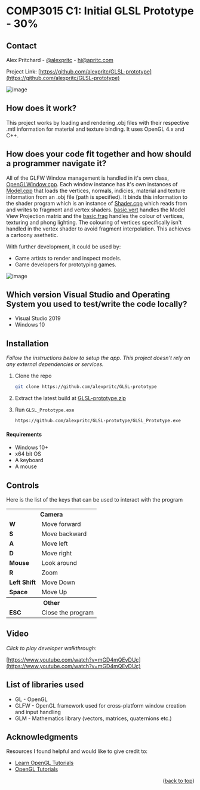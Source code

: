 # COMP3015 C1: Initial GLSL Prototype - 30%

<!-- CONTACT -->
## Contact

Alex Pritchard - [@alexpritc](https://twitter.com/alexpritc) - hi@apritc.com

Project Link: [https://github.com/alexpritc/GLSL-prototype](https://github.com/alexpritc/GLSL-prototype)

![image](https://user-images.githubusercontent.com/23083779/159910370-97e0787c-d3c2-4ca5-8899-25d7eb0cdd33.png)

## How does it work?
This project works by loading and rendering .obj files with their respective .mtl information for material and texture binding. It uses OpenGL 4.x and C++. 

## How does your code fit together and how should a programmer navigate it?
All of the GLFW Window management is handled in it's own class, [OpenGLWindow.cpp](https://github.com/alexpritc/GLSL-prototype/blob/main/GLSL_Prototype/OpenGLWindow.cpp). Each window instance has it's own instances of [Model.cpp](https://github.com/alexpritc/GLSL-prototype/blob/main/GLSL_Prototype/Model.cpp) that loads the vertices, normals, indicies, material and texture information from an .obj file (path is specified). It binds this information to the shader program which is an instance of [Shader.cpp](https://github.com/alexpritc/GLSL-prototype/blob/main/GLSL_Prototype/Shader.cpp) which reads from and writes to fragment and vertex shaders. [basic.vert](https://github.com/alexpritc/GLSL-prototype/blob/main/GLSL_Prototype/shaders/basic.vert) handles the Model View Projection matrix and the [basic.frag](https://github.com/alexpritc/GLSL-prototype/blob/main/GLSL_Prototype/shaders/basic.frag) handles the colour of vertices, texturing and phong lighting. The colouring of vertices specifically isn't handled in the vertex shader to avoid fragment interpolation. This achieves a cartoony asethetic.

With further development, it could be used by:
* Game artists to render and inspect models.
* Game developers for prototyping games.

![image](https://user-images.githubusercontent.com/23083779/159910202-d0475ae7-66cd-48be-b402-300c0afe20d2.png)

## Which version Visual Studio and Operating System you used to test/write the code locally?
* Visual Studio 2019
* Windows 10

<!-- INSTALLATION -->
## Installation

_Follow the instructions below to setup the app. This project doesn't rely on any external dependencies or services._

1. Clone the repo
   ```sh
   git clone https://github.com/alexpritc/GLSL-prototype
   ```
2. Extract the latest build at [GLSL-prototype.zip]()

3. Run `GLSL_Prototype.exe`
   ```sh
   https://github.com/alexpritc/GLSL-prototype/GLSL_Prototype.exe
   ```
	
<!-- REQUIREMENTS -->
#### Requirements
* Windows 10+
* x64 bit OS
* A keyboard
* A mouse

<!-- How to use -->
## Controls
Here is the list of the keys that can be used to interact with the program
<table>
<tr><th colspan="2">Camera</th></tr>
	<tr><td><b>W</b></td><td>Move forward</td></tr>
	<tr><td><b>S</b></td><td>Move backward</td></tr>
	<tr><td><b>A</b></td><td>Move left</td></tr>
	<tr><td><b>D</b></td><td>Move right</td></tr>
	<tr><td><b>Mouse</b></td><td>Look around</td></tr>
	<tr><td><b>R</b></td><td>Zoom</td></tr>
	<tr><td><b>Left Shift</b></td><td>Move Down</td></tr>
	<tr><td><b>Space</b></td><td>Move Up</td></tr>
<tr><th colspan="2">Other</th></tr>
	<tr><td><b>ESC</b></td><td>Close the program</td></tr>
</table>

## Video
_Click to play developer walkthrough:_

[https://www.youtube.com/watch?v=mGD4mQEvDUc](https://www.youtube.com/watch?v=mGD4mQEvDUc)

<!-- LIBRARIES -->
## List of libraries used
* GL - OpenGL
* GLFW - OpenGL framework used for cross-platform window creation and input handling
* GLM - Mathematics library (vectors, matrices, quaternions etc.)

<!-- ACKNOWLEDGMENTS -->
## Acknowledgments

Resources I found helpful and would like to give credit to:

* [Learn OpenGL Tutorials](https://github.com/JoeyDeVries/LearnOpenGL)
* [OpenGL Tutorials](https://github.com/michalbb1/opengl4-tutorials-mbsoftworks)

<p align="right">(<a href="#top">back to top</a>)</p>
